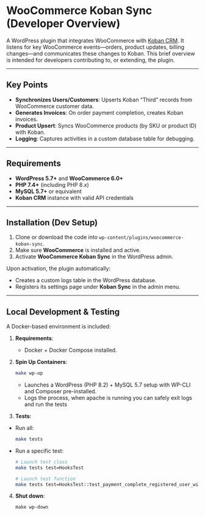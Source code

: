 # WooCommerce Koban Sync (Developer Overview)

A WordPress plugin that integrates WooCommerce with [Koban CRM](https://www.koban.cloud/en/). It listens for key
WooCommerce events—orders, product updates, billing changes—and communicates these changes to Koban. This brief overview
is intended for developers contributing to, or extending, the plugin.

---

## Key Points

- **Synchronizes Users/Customers**: Upserts Koban “Third” records from WooCommerce customer data.
- **Generates Invoices**: On order payment completion, creates Koban invoices.
- **Product Upsert**: Syncs WooCommerce products (by SKU or product ID) with Koban.
- **Logging**: Captures activities in a custom database table for debugging.

---

## Requirements

- **WordPress 5.7+** and **WooCommerce 6.0+**
- **PHP 7.4+** (including PHP 8.x)
- **MySQL 5.7+** or equivalent
- **Koban CRM** instance with valid API credentials

---

## Installation (Dev Setup)

1. Clone or download the code into `wp-content/plugins/woocommerce-koban-sync`.
2. Make sure **WooCommerce** is installed and active.
3. Activate **WooCommerce Koban Sync** in the WordPress admin.

Upon activation, the plugin automatically:

- Creates a custom logs table in the WordPress database.
- Registers its settings page under **Koban Sync** in the admin menu.

---

## Local Development & Testing

A Docker-based environment is included:

1. **Requirements**:
    - Docker + Docker Compose installed.


2. **Spin Up Containers**:
   ```bash
   make wp-up
   ```
    - Launches a WordPress (PHP 8.2) + MySQL 5.7 setup with WP-CLI and Composer pre-installed.
    - Logs the process, when apache is running you can safely exit logs and run the tests


3. **Tests**:

- Run all:
    ```bash
    make tests
    ```
- Run a specific test:
    ```bash
    # Launch test class
    make tests test=HooksTest
  
    # Launch test function
    make tests test=HooksTest::test_payment_complete_registered_user_with_meta_guid
   ```

4. **Shut down**:
    ```
    make wp-down
    ```